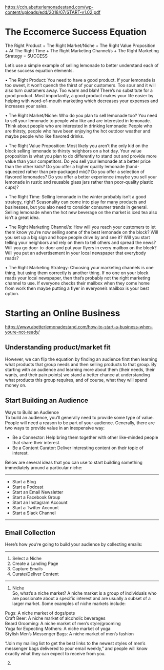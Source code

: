 https://cdn.abetterlemonadestand.com/wp-content/uploads/edd/2018/07/START-v1.02.pdf

# The Eccomerce Success Equation
The Right Product + The Right Market/Niche + The Right Value Proposition + At The Right Time + The
Right Marketing Channel/s + The Right Marketing Strategy = SUCCESS  
   
Let’s use a simple example of selling lemonade to better understand each of these success equation
elements.   
   
• The Right Product: You need to have a good product. If your lemonade is too sweet, it won’t quench
the thirst of your customers. Too sour and it will also turn customers away. Too warm and blah!
There’s no substitute for a good product. Most importantly, a good product makes your life easier by
helping with word-of-mouth marketing which decreases your expenses and increases your sales.  
  
• The Right Market/Niche: Who do you plan to sell lemonade too? You need to sell your lemonade to
people who like and are interested in lemonade. Think about people who are interested in drinking
lemonade: People who are thirsty, people who have been enjoying the hot outdoor weather and
maybe people who like flavored drinks.  
  
• The Right Value Proposition: Most likely you aren’t the only kid on the block selling lemonade to
thirsty neighbors on a hot day. Your value proposition is what you plan to do differently to stand out
and provide more value than your competitors. Do you sell your lemonade at a better price than the
other kids? Do you offer a higher quality lemonade (hand-squeezed rather than pre-packaged mix)?
Do you offer a selection of flavored lemonades? Do you offer a better experience (maybe you sell
your lemonade in rustic and reusable glass jars rather than poor-quality plastic cups)?  
  
• The Right Time: Selling lemonade in the winter probably isn’t a good strategy, right? Seasonality can
come into play for many products and businesses, but you also need to consider consumer trends
in general. Selling lemonade when the hot new beverage on the market is iced tea also isn’t a great
idea.  
  
• The Right Marketing Channel/s: How will you reach your customers to let them know you’re now
selling some of the best lemonade on the block? Will you set up a big sign and hope people drive
by and see it? Will you start telling your neighbors and rely on them to tell others and spread the
news? Will you go door-to-door and put your flyers in every mailbox on the block? Will you put an
advertisement in your local newspaper that everybody reads?
  
• The Right Marketing Strategy: Choosing your marketing channels is one thing, but using them
correctly is another thing. If no one on your block reads your local newspaper, then that’s probably
not the right marketing channel to use. If everyone checks their mailbox when they come home from
work then maybe putting a flyer in everyone’s mailbox is your best option.

# Starting an Online Business
https://www.abetterlemonadestand.com/how-to-start-a-business-when-youre-not-ready/

## Understanding product/market fit
However, we can flip the equation by finding an audience first then learning what products that group needs and then selling products to that group. By starting with an audience and learning more about them (their needs, their wants, and their pain points) we stand a better chance at understanding what products this group requires, and of course, what they will spend money on.

## Start Building an Audience
Ways to Build an Audience  
To build an audience, you’ll generally need to provide some type of value. People will need a reason to be part of your audience. Generally, there are two ways to provide value in an inexpensive way:  
   
- Be a Connector: Help bring them together with other like-minded people that share their interest.  
- Be a Content Curator: Deliver interesting content on their topic of interest.  
  
Below are several ideas that you can use to start building something immediately around a particular niche:  
***
- Start a Blog
- Start a Podcast
- Start an Email Newsletter
- Start a Facebook Group
- Start an Instagram Account
- Start a Twitter Account
- Start a Slack Channel
***

## Email Collection
Here’s how you’re going to build your audience by collecting emails:  
***
1. Select a Niche
2. Create a Landing Page
3. Capture Emails
4. Curate/Deliver Content
***
1. Niche  
So, what’s a niche market? A niche market is a group of individuals who are passionate about a specific interest and are usually a subset of a larger market. Some examples of niche markets include:  
  
Pugs: A niche market of dogs/pets  
Craft Beer: A niche market of alcoholic beverages  
Beard Grooming: A niche market of men’s style/grooming  
Yoga for Expecting Mothers: A niche market of yoga  
Stylish Men’s Messenger Bags: A niche market of men’s fashion  
  
“Join my mailing list to get the best links to the newest styles of men’s messenger bags delivered to your email weekly,” and people will know exactly what they can expect to receive from you.

2. 
